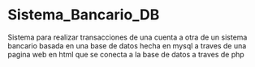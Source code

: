 # Sistema_Bancario_DB
 
Sistema para realizar transacciones de una cuenta a otra de un sistema bancario basada en una base de datos hecha en mysql a traves de una pagina web en html que se conecta a la base de datos a traves de php
